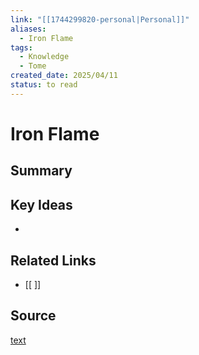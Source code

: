 ```yaml
---
link: "[[1744299820-personal|Personal]]"
aliases:
  - Iron Flame
tags:
  - Knowledge
  - Tome
created_date: 2025/04/11
status: to read
---
```

# Iron Flame

## Summary


## Key Ideas
- 

## Related Links
- [[ ]]

## Source
[text](url) 
